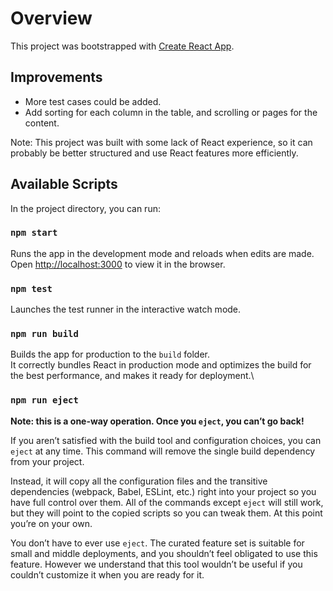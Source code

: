 # Overview

This project was bootstrapped with [Create React App](https://github.com/facebook/create-react-app).

## Improvements

- More test cases could be added.
- Add sorting for each column in the table, and scrolling or pages for the content.

Note: This project was built with some lack of React experience, so it can probably be better structured and use React features more efficiently.

## Available Scripts

In the project directory, you can run:

### `npm start`

Runs the app in the development mode and reloads when edits are made. \
Open [http://localhost:3000](http://localhost:3000) to view it in the browser.

### `npm test`

Launches the test runner in the interactive watch mode.

### `npm run build`

Builds the app for production to the `build` folder.\
It correctly bundles React in production mode and optimizes the build for the best performance, and makes it ready for deployment.\

### `npm run eject`

**Note: this is a one-way operation. Once you `eject`, you can’t go back!**

If you aren’t satisfied with the build tool and configuration choices, you can `eject` at any time. This command will remove the single build dependency from your project.

Instead, it will copy all the configuration files and the transitive dependencies (webpack, Babel, ESLint, etc.) right into your project so you have full control over them. All of the commands except `eject` will still work, but they will point to the copied scripts so you can tweak them. At this point you’re on your own.

You don’t have to ever use `eject`. The curated feature set is suitable for small and middle deployments, and you shouldn’t feel obligated to use this feature. However we understand that this tool wouldn’t be useful if you couldn’t customize it when you are ready for it.
